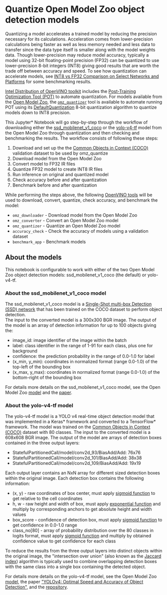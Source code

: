 # Quantize Open Model Zoo object detection models
Quantizing a model accelerates a trained model by reducing the precision necessary for its calculations.  Acceleration comes from lower-precision calculations being faster as well as less memory needed and less data to transfer since the data type itself is smaller along with the model weights data.  Though lower-precision may reduce model accuracy, typically a model using 32-bit floating-point precision (FP32) can be quantized to use lower-precision 8-bit integers (INT8) giving good results that are worth the trade off between accuracy and speed.  To see how quantization can accelerate models, see [INT8 vs FP32 Comparison on Select Networks and Platforms](https://docs.openvino.ai/latest/openvino_docs_performance_int8_vs_fp32.html#doxid-openvino-docs-performance-int8-vs-fp32) for some benchmarking results.

[Intel Distribution of OpenVINO toolkit](https://software.intel.com/openvino-toolkit) includes the [Post-Training Optimization Tool (POT)](https://docs.openvino.ai/latest/pot_README.html) to automate quantization.  For models available from the [Open Model Zoo](https://github.com/openvinotoolkit/open_model_zoo), the [`omz_quantizer`](../104-model-tools/104-model-tools.ipynb) tool is available to automate running POT using its [DefaultQuantization](https://docs.openvino.ai/latest/pot_compression_algorithms_quantization_default_README.html#doxid-pot-compression-algorithms-quantization-default-r-e-a-d-m-e) 8-bit quantization algorithm to quantize models down to INT8 precision.

This Jupyter* Notebook will go step-by-step through the workflow of downloading either the [ssd_mobilenet_v1_coco](https://github.com/openvinotoolkit/open_model_zoo/tree/master/models/public/ssd_mobilenet_v1_coco) or the [yolo-v4-tf](https://github.com/openvinotoolkit/open_model_zoo/tree/master/models/public/yolo-v4-tf) model from the Open Model Zoo through quantization and then checking and benchmarking the results.  The workflow consists of following these steps:
1. Download and set up the the [Common Objects in Context (COCO)](https://cocodataset.org/) validation dataset to be used by omz_quantize
2. Download model from the Open Model Zoo
3. Convert model to FP32 IR files
4. Quantize FP32 model to create INT8 IR files
5. Run inference on original and quantized model
6. Check accuracy before and after quantization
7. Benchmark before and after quantization

While performing the steps above, the following [OpenVINO tools](../104-model-tools/104-model-tools.ipynb) will be used to download, convert, quantize, check accuracy, and benchmark the model:
- `omz_downloader` - Download model from the Open Model Zoo
- `omz_converter` - Convert an Open Model Zoo model
- `omz_quantizer` - Quantize an Open Model Zoo model
- `accuracy_check` - Check the accuracy of models using a validation dataset
- `benchmark_app` - Benchmark models

## About the models
This notebook is configurable to work with either of the two Open Model Zoo object detection models: ssd_mobilenet_v1_coco (the default) or yolo-v4-tf.

### About the ssd_mobilenet_v1_coco model
The ssd_mobilenet_v1_coco model is a [Single-Shot multi-box Detection (SSD) network](https://arxiv.org/abs/1801.04381) that has been trained on the COCO dataset to perform object detection.  
The input to the converted model is a 300x300 BGR image.  The output of the model is an array of detection information for up to 100 objects giving the:
- image_id: image identifier of the image within the batch
- label: class identifier in the range of 1-91 for each class, plus one for background
- confidence: the prediction probability in the range of 0.0-1.0 for label
- (x_min, y_min): coordinates in normalized format (range 0.0-1.0) of the top-left of the bounding box
- (x_max, y_max): coordinates in normalized format (range 0.0-1.0) of the bottom-right of the bounding box

For details more details on the ssd_mobilenet_v1_coco model, see the Open Model Zoo [model](https://github.com/openvinotoolkit/open_model_zoo/tree/master/models/public/ssd_mobilenet_v1_coco)  and the [paper](https://arxiv.org/abs/1801.04381).

### About the yolo-v4-tf model
The yolo-v4-tf model is a YOLO v4 real-time object detection model that was implemented in a Keras* framework and converted to a TensorFlow* framework.  The model was trained on the [Common Objects in Context (COCO)](https://cocodataset.org/#home) dataset with 80 classes.  The input to the converted model is a 608x608 BGR image.  The output of the model are arrays of detection boxes contained in the three output layers:
- StatefulPartitionedCall/model/conv2d_93/BiasAdd/Add: 76x76 
- StatefulPartitionedCall/model/conv2d_101/BiasAdd/Add: 38x38
- StatefulPartitionedCall/model/conv2d_109/BiasAdd/Add: 19x19

Each output layer contains an NxN array for different sized detection boxes within the original image.  Each detection box contains the following information:
- (x, y) - raw coordinates of box center, must apply [sigmoid function](https://en.wikipedia.org/wiki/Sigmoid_function) to get relative to the cell coordinates
- h, w - raw height and width of box, must apply [exponential function](https://en.wikipedia.org/wiki/Exponential_function) and multiply by corresponding anchors to get absolute height and width values
- box_score - confidence of detection box, must apply [sigmoid function](https://en.wikipedia.org/wiki/Sigmoid_function) to get confidence in 0.0-1.0 range
- class_no[80] - array of probability distribution over the 80 classes in logits format, must apply [sigmoid function](https://en.wikipedia.org/wiki/Sigmoid_function) and multiply by obtained confidence value to get confidence for each class

To reduce the results from the three output layers into distinct objects within the original image, the "intersection over union" (also known as the [Jaccard index](https://en.wikipedia.org/wiki/Jaccard_index)) algorithm is typically used to combine overlapping detection boxes with the same class into a single box containing the detected object.

For details more details on the yolo-v4-tf model, see the Open Model Zoo [model](https://github.com/openvinotoolkit/open_model_zoo/tree/master/models/public/yolo-v4-tf), the paper ["YOLOv4: Optimal Speed and Accuracy of Object Detection"](https://arxiv.org/abs/2004.10934), and the [repository](https://github.com/david8862/keras-YOLOv3-model-set).
